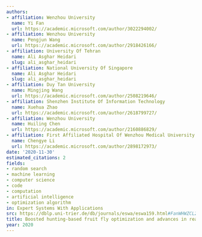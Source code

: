 ```yaml
---
authors:
- affiliation: Wenzhou University
  name: Yi Fan
  url: https://academic.microsoft.com/author/3022294002/
- affiliation: Wenzhou University
  name: Pengjun Wang
  url: https://academic.microsoft.com/author/2918426166/
- affiliation: University Of Tehran
  name: Ali Asghar Heidari
  slug: ali_asghar_heidari
- affiliation: National University Of Singapore
  name: Ali Asghar Heidari
  slug: ali_asghar_heidari
- affiliation: Duy Tan University
  name: Mingjing Wang
  url: https://academic.microsoft.com/author/2508219646/
- affiliation: Shenzhen Institute Of Information Technology
  name: Xuehua Zhao
  url: https://academic.microsoft.com/author/2618799727/
- affiliation: Wenzhou University
  name: Huiling Chen
  url: https://academic.microsoft.com/author/2160886829/
- affiliation: First Affiliated Hospital Of Wenzhou Medical University
  name: Chengye Li
  url: https://academic.microsoft.com/author/2898172973/
date: '2020-11-30'
estimated_citations: 2
fields:
- random search
- machine learning
- computer science
- code
- computation
- artificial intelligence
- optimization algorithm
in: Expert Systems With Applications
src: https://dblp.uni-trier.de/db/journals/eswa/eswa159.html#FanWHWZCL20a
title: Boosted hunting-based fruit fly optimization and advances in real-world problems
year: 2020
---
```

